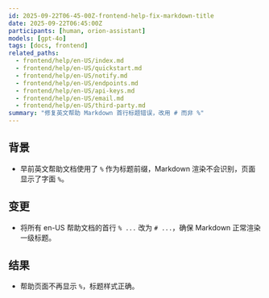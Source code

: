 ```yaml
---
id: 2025-09-22T06-45-00Z-frontend-help-fix-markdown-title
date: 2025-09-22T06:45:00Z
participants: [human, orion-assistant]
models: [gpt-4o]
tags: [docs, frontend]
related_paths:
  - frontend/help/en-US/index.md
  - frontend/help/en-US/quickstart.md
  - frontend/help/en-US/notify.md
  - frontend/help/en-US/endpoints.md
  - frontend/help/en-US/api-keys.md
  - frontend/help/en-US/email.md
  - frontend/help/en-US/third-party.md
summary: "修复英文帮助 Markdown 首行标题错误，改用 # 而非 %"
---
```


## 背景

- 早前英文帮助文档使用了 `%` 作为标题前缀，Markdown 渲染不会识别，页面显示了字面 `%`。

## 变更

- 将所有 en-US 帮助文档的首行 `% ...` 改为 `# ...`，确保 Markdown 正常渲染一级标题。

## 结果

- 帮助页面不再显示 `%`，标题样式正确。

